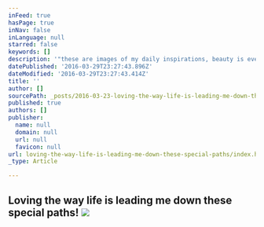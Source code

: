 ```yaml
---
inFeed: true
hasPage: true
inNav: false
inLanguage: null
starred: false
keywords: []
description: '"these are images of my daily inspirations, beauty is everywhere, it starts inside each one of us"'
datePublished: '2016-03-29T23:27:43.896Z'
dateModified: '2016-03-29T23:27:43.414Z'
title: ''
author: []
sourcePath: _posts/2016-03-23-loving-the-way-life-is-leading-me-down-these-special-paths.md
published: true
authors: []
publisher:
  name: null
  domain: null
  url: null
  favicon: null
url: loving-the-way-life-is-leading-me-down-these-special-paths/index.html
_type: Article

---
```

## Loving the way life is leading me down these special paths!  ![](https://the-grid-user-content.s3-us-west-2.amazonaws.com/053db467-9f25-4f65-aecb-670f04a79cb0.jpg)